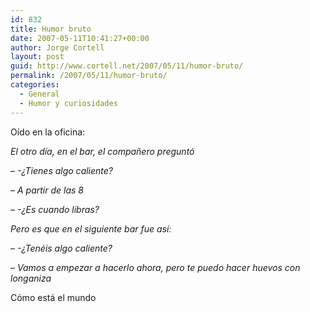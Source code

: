 ```yaml
---
id: 832
title: Humor bruto
date: 2007-05-11T10:41:27+00:00
author: Jorge Cortell
layout: post
guid: http://www.cortell.net/2007/05/11/humor-bruto/
permalink: /2007/05/11/humor-bruto/
categories:
  - General
  - Humor y curiosidades
---
```

Oí­do en la oficina:

_El otro dí­a, en el bar, el compañero preguntó_

_&#8211; -¿Tienes algo caliente?_

_&#8211; A partir de las 8_

_&#8211; -¿Es cuando libras?_

_Pero es que en el siguiente bar fue así­:_

_&#8211; -¿Tenéis algo caliente?_

_&#8211; Vamos a empezar a hacerlo ahora, pero te puedo hacer huevos con longaniza_
  
Cómo está el mundo